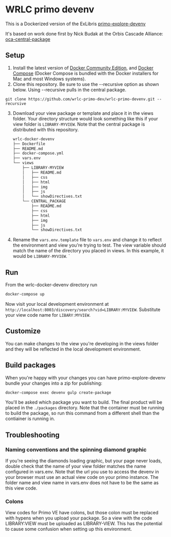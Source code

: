 # WRLC primo devenv

This is a Dockerized version of the ExLibris [primo-explore-devenv](https://github.com/ExLibrisGroup/primo-explore-devenv) 

It's based on work done first by Nick Budak at the Orbis Cascade Alliance: [oca-central-package](https://github.com/alliance-pcsg/oca-central-package)

## Setup

1. Install the latest version of [Docker Community Edition](https://www.docker.com/community-edition#/download), and [Docker Compose](https://docs.docker.com/compose/install/#install-compose) (Docker Compose is bundled with the Docker installers for Mac and most Windows systems).
2. Clone this repository. Be sure to use the --recursive option as shown below. Using --recursive pulls in the central package.
```
git clone https://github.com/wrlc-primo-dev/wrlc-primo-devenv.git --recursive
```
3. Download your view package or template and place it in the views folder. Your directory structure would look something like this if your view folder is `LIBRARY-MYVIEW`. Note that the central package is distributed with this repository.

    ```bash
    wrlc-docker-devenv
    ├── Dockerfile
    ├── README.md
    ├── docker-compose.yml
    ├── vars.env
    └── views
        ├── LIBRARY-MYVIEW
        │   ├── README.md
        │   ├── css
        │   ├── html
        │   ├── img
        │   ├── js
        │   └── showDirectives.txt
        └── CENTRAL_PACKAGE
            ├── README.md
            ├── css
            ├── html
            ├── img
            ├── js
            └── showDirectives.txt
    ```
4. Rename the `vars.env.template` file to `vars.env` and change it to reflect the environment and view you're trying to test. The view variable should match the name of the directory you placed in views. In this example, it would be `LIBRARY-MYVIEW`.
`
## Run
From the wrlc-docker-devenv directory run 
```bash
docker-compose up
```
Now visit your local development environment at `http://localhost:8003/discovery/search?vid=LIBRARY:MYVIEW`. Substitute your view code name for `LIBARY:MYVIEW`.
## Customize
You can make changes to the view you're developing in the views folder and they will be reflected in the local development environment.
## Build packages
When you're happy with your changes you can have primo-explore-devenv bundle your changes into a zip for publishing:
```bash
docker-compose exec devenv gulp create-package
```
You'll be asked which package you want to build. The final product will be placed in the `./packages` directory. Note that the container must be running to build the package, so run this command from a different shell than the contiainer is running in.
## Troubleshooting

### Naming conventions and the spinning diamond graphic
If you're seeing the diamonds loading graphic, but your page never loads, double check that the name of your view folder matches the name configured in vars.env. Note that the url you use to access the devenv in your browser must use an actual view code on your primo instance. The folder name and view name in vars.env does not have to be the same as this view code.

### Colons
View codes for Primo VE have colons, but those colon must be replaced with hypens when you upload your package. So a view with the code LIBRARY:VIEW must be uploaded as LIBRARY-VIEW. This has the potential to cause some confusion when setting up this environment. 
